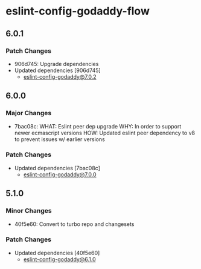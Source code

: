 # eslint-config-godaddy-flow

## 6.0.1

### Patch Changes

- 906d745: Upgrade dependencies
- Updated dependencies [906d745]
  - eslint-config-godaddy@7.0.2

## 6.0.0

### Major Changes

- 7bac08c: WHAT: Eslint peer dep upgrade
  WHY: In order to support newer ecmascript versions
  HOW: Updated eslint peer dependency to v8 to prevent issues w/ earlier versions

### Patch Changes

- Updated dependencies [7bac08c]
  - eslint-config-godaddy@7.0.0

## 5.1.0

### Minor Changes

- 40f5e60: Convert to turbo repo and changesets

### Patch Changes

- Updated dependencies [40f5e60]
  - eslint-config-godaddy@6.1.0
